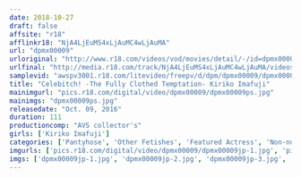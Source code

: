 ```yaml
---
date: 2018-10-27
draft: false
affsite: "r18"
afflinkr18: "NjA4LjEuMS4xLjAuMC4wLjAuMA"
url: "dpmx00009"
urloriginal: "http://www.r18.com/videos/vod/movies/detail/-/id=dpmx00009"
urlfinal: "http://media.r18.com/track/NjA4LjEuMS4xLjAuMC4wLjAuMA/videos/vod/movies/detail/-/id=dpmx00009"
samplevid: "awspv3001.r18.com/litevideo/freepv/d/dpm/dpmx00009/dpmx00009_dmb_w.mp4"
title: "Celebitch! -The Fully Clothed Temptation- Kiriko Imafuji"
mainimgurl: "pics.r18.com/digital/video/dpmx00009/dpmx00009ps.jpg"
mainimgs: "dpmx00009ps.jpg"
releasedate: "Oct. 09, 2016"
duration: 111
productioncomp: "AVS collector's"
girls: ['Kiriko Imafuji']
categories: ['Pantyhose', 'Other Fetishes', 'Featured Actress', 'Non-nude Erotica', 'Hi-Def']
imgurls: ['pics.r18.com/digital/video/dpmx00009/dpmx00009jp-1.jpg', 'pics.r18.com/digital/video/dpmx00009/dpmx00009jp-2.jpg', 'pics.r18.com/digital/video/dpmx00009/dpmx00009jp-3.jpg', 'pics.r18.com/digital/video/dpmx00009/dpmx00009jp-4.jpg', 'pics.r18.com/digital/video/dpmx00009/dpmx00009jp-5.jpg', 'pics.r18.com/digital/video/dpmx00009/dpmx00009jp-6.jpg', 'pics.r18.com/digital/video/dpmx00009/dpmx00009jp-7.jpg', 'pics.r18.com/digital/video/dpmx00009/dpmx00009jp-8.jpg', 'pics.r18.com/digital/video/dpmx00009/dpmx00009jp-9.jpg', 'pics.r18.com/digital/video/dpmx00009/dpmx00009jp-10.jpg', 'pics.r18.com/digital/video/dpmx00009/dpmx00009jp-11.jpg', 'pics.r18.com/digital/video/dpmx00009/dpmx00009jp-12.jpg', 'pics.r18.com/digital/video/dpmx00009/dpmx00009jp-13.jpg', 'pics.r18.com/digital/video/dpmx00009/dpmx00009jp-14.jpg', 'pics.r18.com/digital/video/dpmx00009/dpmx00009jp-15.jpg', 'pics.r18.com/digital/video/dpmx00009/dpmx00009jp-16.jpg', 'pics.r18.com/digital/video/dpmx00009/dpmx00009jp-17.jpg', 'pics.r18.com/digital/video/dpmx00009/dpmx00009jp-18.jpg', 'pics.r18.com/digital/video/dpmx00009/dpmx00009jp-19.jpg', 'pics.r18.com/digital/video/dpmx00009/dpmx00009jp-20.jpg']
imgs: ['dpmx00009jp-1.jpg', 'dpmx00009jp-2.jpg', 'dpmx00009jp-3.jpg', 'dpmx00009jp-4.jpg', 'dpmx00009jp-5.jpg', 'dpmx00009jp-6.jpg', 'dpmx00009jp-7.jpg', 'dpmx00009jp-8.jpg', 'dpmx00009jp-9.jpg', 'dpmx00009jp-10.jpg', 'dpmx00009jp-11.jpg', 'dpmx00009jp-12.jpg', 'dpmx00009jp-13.jpg', 'dpmx00009jp-14.jpg', 'dpmx00009jp-15.jpg', 'dpmx00009jp-16.jpg', 'dpmx00009jp-17.jpg', 'dpmx00009jp-18.jpg', 'dpmx00009jp-19.jpg', 'dpmx00009jp-20.jpg']
---
```

